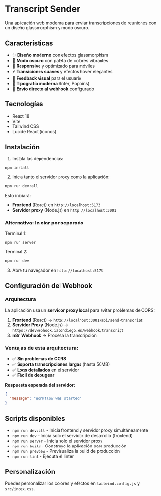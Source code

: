 # Transcript Sender

Una aplicación web moderna para enviar transcripciones de reuniones con un diseño glassmorphism y modo oscuro.

## Características

- ✨ **Diseño moderno** con efectos glassmorphism
- 🌙 **Modo oscuro** con paleta de colores vibrantes
- 📱 **Responsive** y optimizado para móviles
- ⚡ **Transiciones suaves** y efectos hover elegantes
- 🔄 **Feedback visual** para el usuario
- 🎨 **Tipografía moderna** (Inter, Poppins)
- 🚀 **Envío directo al webhook** configurado

## Tecnologías

- React 18
- Vite
- Tailwind CSS
- Lucide React (iconos)

## Instalación

1. Instala las dependencias:
```bash
npm install
```

2. Inicia tanto el servidor proxy como la aplicación:
```bash
npm run dev:all
```

Esto iniciará:
- **Frontend** (React) en `http://localhost:5173`
- **Servidor proxy** (Node.js) en `http://localhost:3001`

### Alternativa: Iniciar por separado

Terminal 1:
```bash
npm run server
```

Terminal 2:
```bash
npm run dev
```

3. Abre tu navegador en `http://localhost:5173`

## Configuración del Webhook

### Arquitectura

La aplicación usa un **servidor proxy local** para evitar problemas de CORS:

1. **Frontend** (React) → `http://localhost:3001/api/send-transcript`
2. **Servidor Proxy** (Node.js) → `https://devwebhook.iacondiego.es/webhook/transcript`
3. **n8n Webhook** → Procesa la transcripción

### Ventajas de esta arquitectura:

- ✅ **Sin problemas de CORS**
- ✅ **Soporta transcripciones largas** (hasta 50MB)
- ✅ **Logs detallados** en el servidor
- ✅ **Fácil de debugear**

**Respuesta esperada del servidor:**
```json
{
  "message": "Workflow was started"
}
```

## Scripts disponibles

- `npm run dev:all` - Inicia frontend y servidor proxy simultáneamente
- `npm run dev` - Inicia solo el servidor de desarrollo (frontend)
- `npm run server` - Inicia solo el servidor proxy
- `npm run build` - Construye la aplicación para producción
- `npm run preview` - Previsualiza la build de producción
- `npm run lint` - Ejecuta el linter

## Personalización

Puedes personalizar los colores y efectos en `tailwind.config.js` y `src/index.css`.
